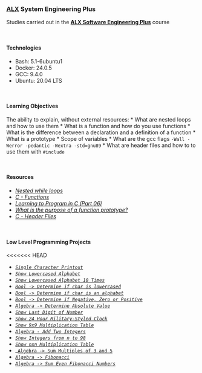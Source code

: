 ### [ALX](https://www.alxafrica.com/) System Engineering Plus

Studies carried out in the **[ALX Software Engineering Plus](https://www.alxafrica.com/software-engineering-plus/)** course

<br />

#### Technologies

* Bash:     5.1-6ubuntu1
* Docker:   24.0.5
* GCC:      9.4.0
* Ubuntu:   20.04 LTS

<br />

#### Learning Objectives

The ability to explain, without external resources:
    * What are nested loops and how to use them
    * What is a function and how do you use functions
    * What is the difference between a declaration and a definition of a function
    * What is a prototype
    * Scope of variables
    * What are the gcc flags `-Wall -Werror -pedantic -Wextra -std=gnu89`
    * What are header files and how to to use them with `#include`

<br />

#### Resources

* _[Nested while loops](https://www.youtube.com/watch?v=Z3iGeQ1gIss)_
* _[C - Functions](https://www.tutorialspoint.com/cprogramming/c_functions.htm)_
* _[Learning to Program in C (Part 06)](https://www.youtube.com/watch?v=qMlnFwYdqIw)_
* _[What is the purpose of a function prototype?](https://www.geeksforgeeks.org/what-is-the-purpose-of-a-function-prototype/)_
* _[C - Header Files](https://www.tutorialspoint.com/cprogramming/c_header_files.htm)_

<br />

#### Low Level Programming Projects

<<<<<<< HEAD
* _[`Single Character Printout`](0-putchar.c)_
* _[`Show Lowercased Alphabet`](1-alphabet.c)_
* _[`Show Lowercased Alphabet 10 Times`](2-print_alphabet_x10.c)_
* _[`Bool -> Determine if char is lowercased`](3-islower.c)_
* _[`Bool -> Determine if char is an alphabet`](4-isalpha.c)_
* _[`Bool -> Determine if Negative, Zero or Positive`](5-sign.c)_
* _[`Algebra -> Determine Absolute Value`](6-abs.c)_
* _[`Show Last Digit of Number`](7-print_last_digit.c)_
* _[`Show 24 Hour Military-Styled Clock`](8-24_hours.c)_
* _[`Show 9x9 Multiplication Table`](9-times_table.c)_
* _[`Algebra - Add Two Integers`](10-add.c)_
* _[`Show Integers from n to 98`](11-print_to_98.c)_
* _[`Show nxn Multiplication Table`](100-times_table.c)_
* _[`Algebra -> Sum Multiples of 3 and 5`](101-natural.c)
* _[`Algebra -> Fibonacci`](102-fibonacci.c)_
* _[`Algebra -> Sum Even Fibonacci Numbers`](103-fibonacci.c)_

